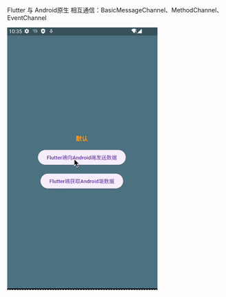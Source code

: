 Flutter 与 Android原生 相互通信：BasicMessageChannel、MethodChannel、EventChannel

<img src="01.gif" alt="01" width=350>
